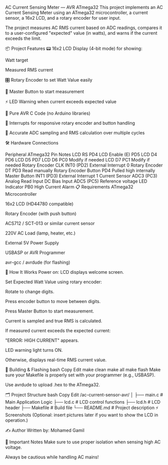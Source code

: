 AC Current Sensing Meter — AVR ATmega32
This project implements an AC Current Sensing Meter using an ATmega32 microcontroller, a current sensor, a 16x2 LCD, and a rotary encoder for user input.

The project measures AC RMS current based on ADC readings, compares it to a user-configured "expected" value (in watts), and warns if the current exceeds the limit.

📦 Project Features
📟 16x2 LCD Display (4-bit mode) for showing:

Watt target

Measured RMS current

🎛 Rotary Encoder to set Watt Value easily

🔘 Master Button to start measurement

⚡ LED Warning when current exceeds expected value

🧠 Pure AVR C Code (no Arduino libraries)

🎯 Interrupts for responsive rotary encoder and button handling

🔬 Accurate ADC sampling and RMS calculation over multiple cycles

🛠 Hardware Connections

Peripheral	ATmega32 Pin	Notes
LCD RS	PD4	
LCD Enable (E)	PD5	
LCD D4	PD6	
LCD D5	PD7	
LCD D6	PC0	Modify if needed
LCD D7	PC1	Modify if needed
Rotary Encoder CLK	INT0 (PD2)	External Interrupt 0
Rotary Encoder DT	PD3	Read manually
Rotary Encoder Button	PD4	Pulled high internally
Master Button	INT1 (PD3)	External Interrupt 1
Current Sensor	ADC3 (PC3)	Analog Read Input
DC Bias Input	ADC5 (PC5)	Reference voltage
LED Indicator	PB0	High Current Alarm
📋 Requirements
ATmega32 Microcontroller

16x2 LCD (HD44780 compatible)

Rotary Encoder (with push button)

ACS712 / SCT-013 or similar current sensor

220V AC Load (lamp, heater, etc.)

External 5V Power Supply

USBASP or AVR Programmer

avr-gcc / avrdude (for flashing)

🧰 How It Works
Power on: LCD displays welcome screen.

Set Expected Watt Value using rotary encoder:

Rotate to change digits.

Press encoder button to move between digits.

Press Master Button to start measurement.

Current is sampled and true RMS is calculated.

If measured current exceeds the expected current:

"ERROR: HIGH CURRENT" appears.

LED warning light turns ON.

Otherwise, displays real-time RMS current value.

🚀 Building & Flashing
bash
Copy
Edit
make clean
make all
make flash
Make sure your Makefile is properly set with your programmer (e.g., USBASP).

Use avrdude to upload .hex to the ATmega32.

🗂 Project Structure
bash
Copy
Edit
/ac-current-sensor-avr/
│
├── main.c        # Main Application Logic
├── lcd.c         # LCD control functions
├── lcd.h         # LCD header
├── Makefile      # Build file
└── README.md     # Project description
⚡ Screenshots
(Optional: insert pictures later if you want to show the LCD in operation.)

✍️ Author
Written by: Mohamed Gamil

📢 Important Notes
Make sure to use proper isolation when sensing high AC voltage.

Always be cautious while handling AC mains!
